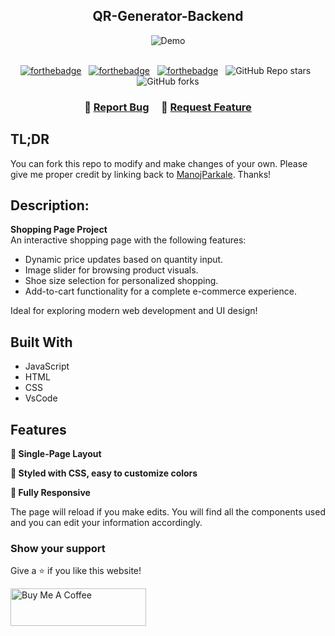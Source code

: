 <h2 align="center">
QR-Generator-Backend <br/>
</h2>
<div align="center">
  <img alt="Demo" src="" />
</div>

<br/>

<center>
 
[![forthebadge](https://forthebadge.com/images/badges/made-with-javascript.svg)](https://forthebadge.com) &nbsp;
[![forthebadge](https://forthebadge.com/images/badges/made-with-html.svg)](https://forthebadge.com) &nbsp;
[![forthebadge](https://forthebadge.com/images/badges/made-with-css.svg)](https://forthebadge.com) &nbsp;
![GitHub Repo stars](https://img.shields.io/github/stars/ManojParkale/Shopping-Page?color=red&logo=github&style=for-the-badge) &nbsp;
![GitHub forks](https://img.shields.io/github/forks/ManojParkale/Shopping-Page?color=red&logo=github&style=for-the-badge)

</center>

<h3 align="center">
    🔹
    <a href="https://github.com/ManojParkale/Shopping-Page/issues">Report Bug</a> &nbsp; &nbsp;
    🔹
    <a href="https://github.com/ManojParkale/Shopping-Page/issues">Request Feature</a>
</h3>

## TL;DR

You can fork this repo to modify and make changes of your own. Please give me proper credit by linking back to [ManojParkale](https://github.com/ManojParkale/Shopping-Page). Thanks!
<br/>

## Description:
**Shopping Page Project**  
An interactive shopping page with the following features:  
- Dynamic price updates based on quantity input.  
- Image slider for browsing product visuals.  
- Shoe size selection for personalized shopping.  
- Add-to-cart functionality for a complete e-commerce experience.  

Ideal for exploring modern web development and UI design!

## Built With

- JavaScript
- HTML
- CSS
- VsCode

## Features

**📖   Single-Page Layout**

**🎨 Styled with CSS, easy to customize colors**

**📱 Fully Responsive**

The page will reload if you make edits.
You will find all the components used and you can edit your information accordingly.

### Show your support

Give a ⭐ if you like this website!

<a href="https://www.buymeacoffee.com/ManojParkale" target="_blank"><img src="https://cdn.buymeacoffee.com/buttons/v2/default-violet.png" alt="Buy Me A Coffee" height= "60px" width= "217px" ></a>

